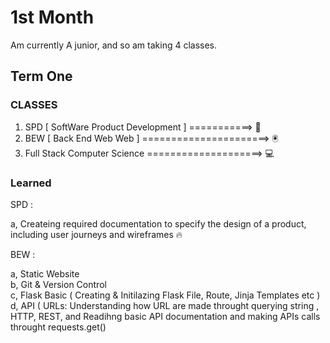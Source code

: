 # 1st Month

Am currently A junior, and so am taking 4 classes.

## Term One

### CLASSES 

1. SPD [ SoftWare Product Development ] ===========>  📱
2. BEW [ Back End Web Web ]  ======================>  🖲
3. Full Stack Computer Science ====================>  💻

### Learned 

SPD : 
      
a, Createing required documentation to specify the design of a product, including user journeys and wireframes 🔥
      
BEW : 

a, Static Website <br>
b, Git & Version Control <br>
c, Flask Basic ( Creating & Initilazing Flask File, Route, Jinja Templates etc )<br>
d, API ( URLs: Understanding how URL  are made throught querying string , HTTP, REST, and Readihng basic API        documentation and making APIs calls throught requests.get()

